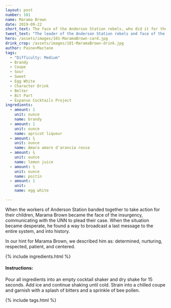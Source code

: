 ```yaml
---
layout: post
number: 101
name: Marama Brown
date: 2019-09-22
short_text: The face of the Anderson Station rebels, who did it for their children.
tweet_text: "The leader of the Anderson Station rebels and face of the insurgency, who tells the Solar System: \"We did it for our children.\""
hero: /assets/images/101-MaramaBrown-card.jpg
drink_crop: /assets/images/101-MaramaBrown-drink.jpg
author: Paine×Mactane
tags:
  - "Difficulty: Medium"
  - Brandy
  - Coupe
  - Sour
  - Sweet
  - Egg White
  - Character Drink
  - Belter
  - Bit Part
  - Expanse Cocktails Project
ingredients:
  - amount: 1
    unit: ounce
    name: brandy
  - amount: 1
    unit: ounce
    name: apricot liqueur
  - amount: ¾
    unit: ounce
    name: Amara amaro d'arancia rossa
  - amount: ¾
    unit: ounce
    name: lemon juice
  - amount: ¼
    unit: ounce
    name: poitín
  - amount: 1
    unit: 
    name: egg white

---
```


When the workers of Anderson Station banded together to take action for their children, Marama Brown became the face of the insurgency, communicating with the UNN to plead their case. When the situation became desperate, he found a way to broadcast a last message to the entire system, and into history.

In our hint for Marama Brown, we described him as: determined, nurturing, respected, patient, and centered.

{% include ingredients.html %}

#### Instructions:

Pour all ingredients into an empty cocktail shaker and dry shake for 15 seconds. Add ice and continue shaking until cold. Strain into a chilled coupe and garnish with a splash of bitters and a sprinkle of bee pollen.

{% include tags.html %}
